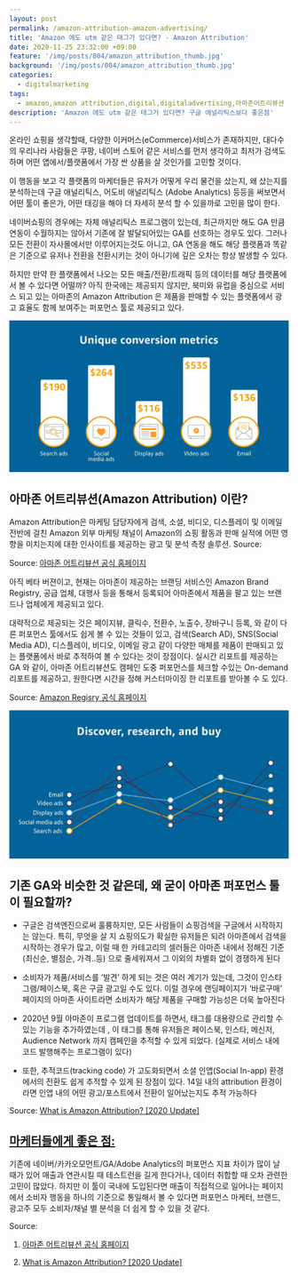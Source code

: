 ```yaml
---
layout: post
permalink: /amazon-attribution-amazon-advertising/
title: 'Amazon 에도 utm 같은 태그가 있다면? - Amazon Attribution'
date: 2020-11-25 23:32:00 +09:00
feature: '/img/posts/004/amazon_attribution_thumb.jpg'
background: '/img/posts/004/amazon_attribution_thumb.jpg'
categories:
  - digitalmarketing
tags:
  - amazon,amazon attribution,digital,digitaladvertising,아마존어트리뷰션
description: 'Amazon 에도 utm 같은 태그가 있다면? 구글 애널리틱스보다 좋은점'
---
```

온라인 쇼핑을 생각할때, 다양한 이커머스(eCommerce)서비스가 존재하지만, 대다수의 우리나라 사람들은 쿠팡, 네이버 스토어 같은 서비스를 먼저 생각하고 최저가 검색도 하며 어떤 앱에서/플랫폼에서 가장 싼 상품을 살 것인가를 고민할 것이다.

이 행동을 보고 각 플랫폼의 마케터들은 유저가 어떻게 우리 물건을 샀는지, 왜 샀는지를 분석하는데 구글 애널리틱스, 어도비 애널리틱스 (Adobe Analytics) 등등을 써보면서 어떤 툴이 좋은가, 어떤 태깅을 해야 더 자세히 분석 할 수 있을까로 고민을 많이 한다.

네이버쇼핑의 경우에는 자체 애널리틱스 프로그램이 있는데, 최근까지만 해도 GA 만큼 연동이 수월하지는 않아서 기존에 잘 발달되어있는 GA를 선호하는 경우도 있다. 그러나 모든 전환이 자사몰에서만 이루어지는것도 아니고, GA 연동을 해도 해당 플랫폼과 똑같은 기준으로 유저나 전환을 전환시키는 것이 아니기에 깊은 오차는 항상 발생할 수 있다.

하지만 만약 한 플랫폼에서 나오는 모든 매출/전환/트래픽 등의 데이터를 해당 플랫폼에서 볼 수 있다면 어떨까? 아직 한국에는 제공되지 않지만, 북미와 유럽을 중심으로 서비스 되고 있는 아마존의 Amazon Attribution 은 제품을 판매할 수 있는 플랫폼에서 광고 효율도 함께 보여주는 퍼포먼스 툴로 제공되고 있다.



![Alt](/img/posts/004/Amazon_channels.JPG "amazon-attribution")

## 아마존 어트리뷰션(Amazon Attribution) 이란?

Amazon Attribution은 마케팅 담당자에게 검색, 소셜, 비디오, 디스플레이 및 이메일 전반에 걸친  Amazon 외부 마케팅 채널이 Amazon의 쇼핑 활동과 판매 실적에 어떤 영향을 미치는지에 대한 인사이트를 제공하는 광고 및 분석 측정 솔루션. Source:

Source: <ins>[아마존 어트리뷰션 공식 홈페이지](https://advertising.amazon.com/en-us/solutions/products/amazon-attribution?ref_=a20m_us_p_sas_attr#getstarted)</ins>

아직 베타 버젼이고, 현재는 아마존이 제공하는 브랜딩 서비스인 Amazon Brand Registry, 공급 업체, 대행사 등을 통해서 등록되어 아마존에서 제품을 팔고 있는 브랜드나 업체에게 제공되고 있다.

대략적으로 제공되는 것은 페이지뷰, 클릭수, 전환수, 노출수, 장바구니 등록, 와 같이 다른 퍼포먼스 툴에서도 쉽게 볼 수 있는 것들이 있고, 검색(Search AD), SNS(Social Media AD), 디스플레이, 비디오, 이메일 광고 같이 다양한 매체를 제품이 판매되고 있는 플랫폼에서 바로 추적하여 볼 수 있다는 것이 장점이다.
실시간 리포트를 제공하는 GA 와 같이, 아마존 어트리뷰션도 캠페인 도중 퍼포먼스를 체크할 수있는 On-demand 리포트를 제공하고, 원한다면 시간을 정해 커스터마이징 한 리포트를 받아볼 수 도 있다.

Source: <ins>[Amazon Regisry 공식 홈페이지](https://brandservices.amazon.com/?ref_=a20m_us_p_attr_br)</ins>

![Alt](/img/posts/004/Amazon_channels_graph.JPG "amazon-attribution-graph")

## 기존 GA와 비슷한 것 같은데, 왜 굳이 아마존 퍼포먼스 툴이 필요할까?

-	구글은 검색엔진으로써 훌륭하지만, 모든 사람들이 쇼핑검색을 구글에서 시작하지는 않는다. 특히, 무엇을 살 지 쇼핑의도가 확실한 유저들은 되려 아마존에서 검색을 시작하는 경우가 많고, 이럴 때 한 카테고리의 셀러들은 아마존 내에서 정해진 기준 (최신순, 별점순, 가격..등) 으로 줄세워져서 그 이외의 차별화 없이 경쟁하게 된다

-	소비자가 제품/서비스를 ‘발견’ 하게 되는 것은 여러 계기가 있는데, 그것이 인스타그램/페이스북, 혹은 구글 광고일 수도 있다. 이럴 경우에 랜딩페이지가 ‘바로구매’ 페이지의 아마존 사이트라면 소비자가 해당 제품을 구매할 가능성은 더욱 높아진다

-	2020년 9월 아마존이 프로그램 업데이트를 하면서, 태그를 대용량으로 관리할 수 있는 기능을 추가하였는데 , 이 태그를 통해 유저들은 페이스북, 인스타, 메신저, Audience Network 까지 캠페인을 추적할 수 있게 되었다. (실제로 서비스 내에 코드 발행해주는 프로그램이 있다)

-	또한, 추적코드(tracking code) 가 고도화되면서 소셜 인앱(Social In-app) 환경에서의 전환도 쉽게 추적할 수 있게 된 장점이 있다. 14일 내의 attribution 환경이라면 인앱 내의 어떤 광고/포스트에서 전환이 일어났는지도 추적 가능하다

Source: <ins>[What is Amazon Attribution? [2020 Update]](https://tinuiti.com/blog/amazon/amazon-attribution-2/)</ins>

## <ins>마케터들에게 좋은 점:</ins>
기존에 네이버/카카오모먼트/GA/Adobe Analytics의 퍼포먼스 지표 차이가 많이 날 때가 있어 매출과 연관시킬 때 테스트런을 길게 한다거나, 데이터 취합할 때 오차 관련한 고민이 많았다. 하지만 이 툴이 국내에 도입된다면 매출이 직접적으로 일어나는 페이지에서 소비자 행동을 하나의 기준으로 통일해서 볼 수 있다면 퍼포먼스 마케터, 브랜드, 광고주 모두 소비자/채널 별 분석을 더 쉽게 할 수 있을 것 같다.


  Source:
  1. <ins>[아마존 어트리뷰션 공식 홈페이지](https://advertising.amazon.com/en-us/solutions/products/amazon-attribution?ref_=a20m_us_p_sas_attr#getstarted)</ins>

  2. <ins>[What is Amazon Attribution? [2020 Update]](https://tinuiti.com/blog/amazon/amazon-attribution-2/)</ins>

